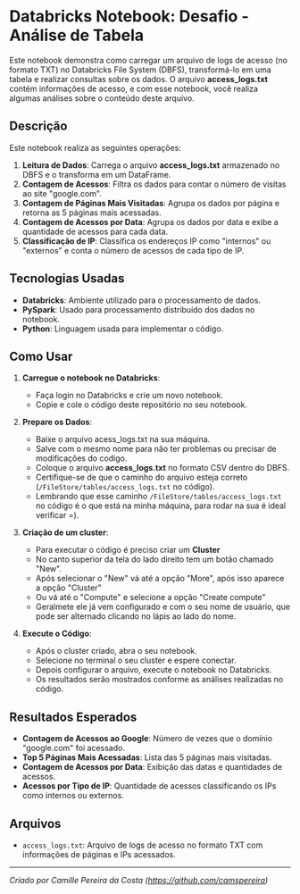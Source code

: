 #  Databricks Notebook: Desafio - Análise de Tabela
Este notebook demonstra como carregar um arquivo de logs de acesso (no formato TXT) no Databricks File System (DBFS), transformá-lo em uma tabela e realizar consultas sobre os dados. O arquivo **access_logs.txt** contém informações de acesso, e com esse notebook, você realiza algumas análises sobre o conteúdo deste arquivo.

## Descrição

Este notebook realiza as seguintes operações:

1. **Leitura de Dados**: Carrega o arquivo **access_logs.txt** armazenado no DBFS e o transforma em um DataFrame.
2. **Contagem de Acessos**: Filtra os dados para contar o número de visitas ao site "google.com".
3. **Contagem de Páginas Mais Visitadas**: Agrupa os dados por página e retorna as 5 páginas mais acessadas.
4. **Contagem de Acessos por Data**: Agrupa os dados por data e exibe a quantidade de acessos para cada data.
5. **Classificação de IP**: Classifica os endereços IP como "internos" ou "externos" e conta o número de acessos de cada tipo de IP.

## Tecnologias Usadas

- **Databricks**: Ambiente utilizado para o processamento de dados.
- **PySpark**: Usado para processamento distribuído dos dados no notebook.
- **Python**: Linguagem usada para implementar o código.

## Como Usar

1. **Carregue o notebook no Databricks**:
   - Faça login no Databricks e crie um novo notebook.
   - Copie e cole o código deste repositório no seu notebook.

2. **Prepare os Dados**:
   - Baixe o arquivo acess_logs.txt na sua máquina.
   - Salve com o mesmo nome para não ter problemas ou precisar de modificações do codigo.
   - Coloque o arquivo **access_logs.txt** no formato CSV dentro do DBFS.
   - Certifique-se de que o caminho do arquivo esteja correto (`/FileStore/tables/access_logs.txt` no código).
   - Lembrando que esse caminho `/FileStore/tables/access_logs.txt` no código é o que está na minha máquina, para rodar na sua é ideal verificar =).


3. **Criação de um cluster**:
   - Para executar o código é preciso criar um **Cluster**
   - No canto superior da tela do lado direito tem um botão chamado "New".
   - Após selecionar o "New" vá até a opção "More", após isso aparece a opção "Cluster"
   - Ou vá até o "Compute" e selecione a opção "Create compute"
   - Geralmete ele já vem configurado e com o seu nome de usuário, que pode ser alternado clicando no lápis ao lado do nome.

3. **Execute o Código**:
   - Após o cluster criado, abra o seu notebook.
   - Selecione no terminal o seu cluster e espere conectar.
   - Depois configurar o arquivo, execute o notebook no Databricks.
   - Os resultados serão mostrados conforme as análises realizadas no código.

## Resultados Esperados

- **Contagem de Acessos ao Google**: Número de vezes que o domínio "google.com" foi acessado.
- **Top 5 Páginas Mais Acessadas**: Lista das 5 páginas mais visitadas.
- **Contagem de Acessos por Data**: Exibição das datas e quantidades de acessos.
- **Acessos por Tipo de IP**: Quantidade de acessos classificando os IPs como internos ou externos.

## Arquivos

- `access_logs.txt`: Arquivo de logs de acesso no formato TXT com informações de páginas e IPs acessados.


---

*Criado por Camille Pereira da Costa (https://github.com/camspereira)*



